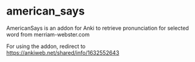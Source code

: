 # american_says
AmericanSays is an addon for Anki to retrieve pronunciation for selected word from merriam-webster.com

For using the addon, redirect to
https://ankiweb.net/shared/info/1632552643
